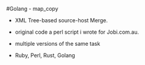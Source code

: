#Golang - map_copy 

- XML Tree-based source-host Merge. 
  
- original code a perl script i wrote for Jobi.com.au. 
- multiple versions of the same task 
-  Ruby, Perl, Rust, Golang
